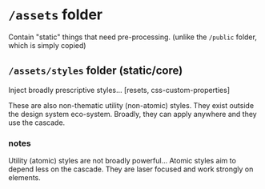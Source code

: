 # `/assets` folder

Contain "static" things that need pre-processing.
(unlike the `/public` folder, which is simply copied)

## `/assets/styles` folder (static/core)

Inject broadly prescriptive styles... [resets, css-custom-properties]

These are also non-thematic utility (non-atomic) styles.
They exist outside the design system eco-system.
Broadly, they can apply anywhere and they use the cascade.

### notes
Utility (atomic) styles are not broadly powerful...
Atomic styles aim to depend less on the cascade.
They are laser focused and work strongly on elements.
